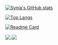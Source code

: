 
[![Synia's GitHub stats](https://github-readme-stats.vercel.app/api?username=Synia-L&hide=stars,contribs,prs&count_private=true&show_icons=true&theme=merko)](https://github.com/Synia-L/github-readme-stats)

[![Top Langs](https://github-readme-stats.vercel.app/api/top-langs/?username=Synia-L&layout=compact)](https://github.com/Synia-L/github-readme-stats)

[![Readme Card](https://github-readme-stats.vercel.app/api/pin/?username=Synia-L&repo=github-readme-stats)](https://github.com/Synia-L/github-readme-stats)

<a href="https://github.com/Synia-L/2048">
  <img align="center" src="https://github-readme-stats.vercel.app/api/pin/?username=Synia-L&repo=2048" />
</a>
<a href="https://github.com/Synia-L/opentrs">
  <img align="center" src="https://github-readme-stats.vercel.app/api/pin/?username=Synia-L&repo=opentrs" />
</a>

<!--
**Synia-L/Synia-L** is a ✨ _special_ ✨ repository because its `README.md` (this file) appears on your GitHub profile.

Here are some ideas to get you started:

- 🔭 I’m currently working on ...
- 🌱 I’m currently learning ...
- 👯 I’m looking to collaborate on ...
- 🤔 I’m looking for help with ...
- 💬 Ask me about ...
- 📫 How to reach me: ...
- 😄 Pronouns: ...
- ⚡ Fun fact: ...
-->
